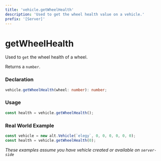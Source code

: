 ```yaml
---
title: 'vehicle.getWheelHealth'
description: 'Used to get the wheel health value on a vehicle.'
prefix: '[Server]'
---
```


# getWheelHealth

Used to `get` the wheel health of a wheel.

Returns a `number`.

### Declaration

```typescript
vehicle.getWheelHealth(wheel: number): number;
```

### Usage

```js
const health = vehicle.getWheelHealth();
```

### Real World Example

```js
const vehicle = new alt.Vehicle(`elegy`, 0, 0, 0, 0, 0, 0);
const health = vehicle.getWheelHealth(0);
```

_These examples assume you have vehicle created or available on `server-side`_